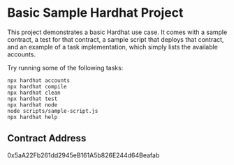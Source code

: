 # Basic Sample Hardhat Project

This project demonstrates a basic Hardhat use case. It comes with a sample contract, a test for that contract, a sample script that deploys that contract, and an example of a task implementation, which simply lists the available accounts.

Try running some of the following tasks:

```shell
npx hardhat accounts
npx hardhat compile
npx hardhat clean
npx hardhat test
npx hardhat node
node scripts/sample-script.js
npx hardhat help
```


## Contract Address
0x5aA22Fb261dd2945eB161A5b826E244d64Beafab